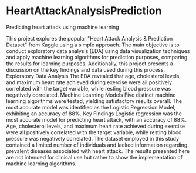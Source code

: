 # HeartAttackAnalysisPrediction
Predicting heart attack using machine learning

This project explores the popular "Heart Attack Analysis & Prediction Dataset" from Kaggle using a simple approach. The main objective is to conduct exploratory data analysis (EDA) using data visualization techniques and apply machine learning algorithms for prediction purposes, comparing the results for learning purposes. Additionally, this project presents a discussion on the key findings and data used during this process.
Exploratory Data Analysis
The EDA revealed that age, cholesterol levels, and maximum heart rate achieved during exercise were all positively correlated with the target variable, while resting blood pressure was negatively correlated.
Machine Learning Models
Five distinct machine learning algorithms were tested, yielding satisfactory results overall. The most accurate model was identified as the Logistic Regression Model, exhibiting an accuracy of 88%.
Key Findings
Logistic regression was the most accurate model for predicting heart attack, with an accuracy of 88%.
Age, cholesterol levels, and maximum heart rate achieved during exercise were all positively correlated with the target variable, while resting blood pressure was negatively correlated.
The dataset employed in this study contained a limited number of individuals and lacked information regarding prevalent diseases associated with heart attack.
The results presented here are not intended for clinical use but rather to show the implementation of machine learning algorithms.
